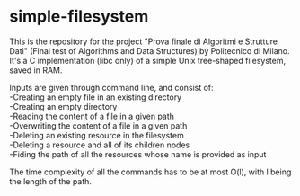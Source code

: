 # simple-filesystem
This is the repository for the project "Prova finale di Algoritmi e Strutture Dati" (Final test of Algorithms and Data Structures) by Politecnico di Milano.  
It's a C implementation (libc only) of a simple Unix tree-shaped filesystem, saved in RAM.  
  

Inputs are given through command line, and consist of:  
-Creating an empty file in an existing directory  
-Creating an empty directory  
-Reading the content of a file in a given path  
-Overwriting the content of a file in a given path  
-Deleting an existing resource in the filesystem  
-Deleting a resource and all of its children nodes  
-Fiding the path of all the resources whose name is provided as input  
  

The time complexity of all the commands has to be at most O(l), with l being the length of the path. 
